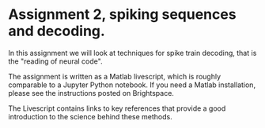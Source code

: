 # Assignment 2, spiking sequences and decoding. 

In this assignment we will look at techniques for spike train decoding, that is the "reading of neural code". 

The assignment is written as a Matlab livescript, which is roughly comparable to a Jupyter Python notebook. If you need a Matlab installation, please see the instructions posted on Brightspace. 

The Livescript contains links to key references that provide a good introduction to the science behind these methods. 